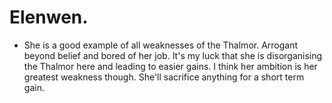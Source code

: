 # Elenwen.
- She is a good example of all weaknesses of the Thalmor. Arrogant beyond belief and bored of her job. It's my luck that she is disorganising the Thalmor here and leading to easier gains. I think her ambition is her greatest weakness though. She'll sacrifice anything for a short term gain.
